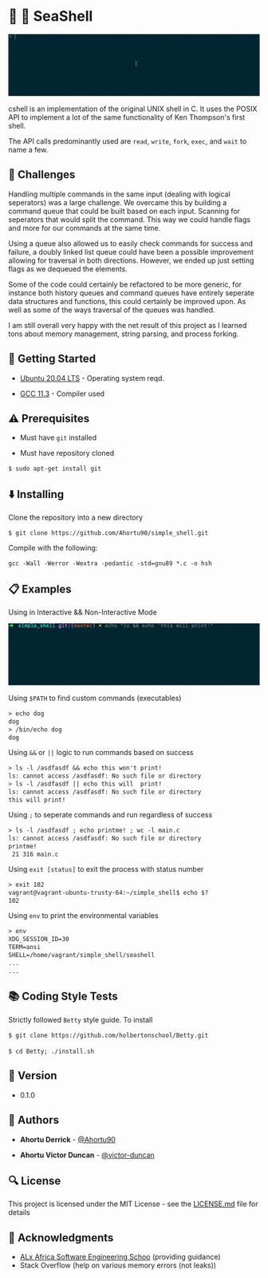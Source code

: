 # :ocean: :shell: SeaShell

![seashell demo](assets/cshell_demo.gif)

cshell is an implementation of the original UNIX shell in C. It uses the POSIX API to implement a lot of the same functionality of Ken Thompson's first shell.

The API calls predominantly used are <code>read</code>, <code>write</code>, <code>fork</code>, <code>exec</code>, and <code>wait</code> to name a few.


## :feet: Challenges

Handling multiple commands in the same input (dealing with logical seperators) was a large challenge. We overcame this by building a command queue that could be built based on each input. Scanning for seperators that would split the command. This way we could handle flags and more for our commands at the same time. 

Using a queue also allowed us to easily check commands for success and failure, a doubly linked list queue could have been a possible improvement allowing for traversal in both directions. However, we ended up just setting flags as we dequeued the elements.

Some of the code could certainly be refactored to be more generic, for instance both history queues and command queues have entirely seperate data structures and functions, this could certainly be improved upon. As well as some of the ways traversal of the queues was handled.

I am still overall very happy with the net result of this project as I learned tons about memory management, string parsing, and process forking.

## :running: Getting Started

* [Ubuntu 20.04 LTS](http://releases.ubuntu.com/20.04/) - Operating system reqd.

* [GCC 11.3](https://gcc.gnu.org/gcc-11.3/) - Compiler used


## :warning: Prerequisites

* Must have `git` installed

* Must have repository cloned

```
$ sudo apt-get install git
```


## :arrow_down: Installing

Clone the repository into a new directory

```
$ git clone https://github.com/Ahortu90/simple_shell.git
```
Compile with the following:

```
gcc -Wall -Werror -Wextra -pedantic -std=gnu89 *.c -o hsh
```


## :clipboard: Examples

Using in Interactive && Non-Interactive Mode

![seashell modes demo](assets/cshell_demo_modes.gif)

Using `$PATH` to find custom commands (executables)

```
> echo dog
dog
> /bin/echo dog
dog
```

Using `&&` or `||` logic to run commands based on success

```
> ls -l /asdfasdf && echo this won't print!
ls: cannot access /asdfasdf: No such file or directory 
> ls -l /asdfasdf || echo this will  print!
ls: cannot access /asdfasdf: No such file or directory
this will print!
```

Using `;` to seperate commands and run regardless of success

```
> ls -l /asdfasdf ; echo printme! ; wc -l main.c
ls: cannot access /asdfasdf: No such file or directory
printme!
 21 316 main.c
```

Using `exit [status]` to exit the process with status number

```
> exit 102
vagrant@vagrant-ubuntu-trusty-64:~/simple_shell$ echo $?
102
```

Using `env` to print the environmental variables

```
> env
XDG_SESSION_ID=30
TERM=ansi
SHELL=/home/vagrant/simple_shell/seashell
...
...
```
## :books: Coding Style Tests

Strictly followed `Betty` style guide. To install

```
$ git clone https://github.com/holbertonschool/Betty.git

$ cd Betty; ./install.sh
```


## :pencil: Version

* 0.1.0



## :blue_book: Authors

* **Ahortu Derrick** - [@Ahortu90](https://github.com/Ahortu90/simple_shell)

* **Ahortu Victor Duncan** - [@victor-duncan](https://github.com/victor-duncan)



## :mag: License

This project is licensed under the MIT License - see the [LICENSE.md](LICENSE.md) file for details



## :mega: Acknowledgments
* [ALx Africa Software Engineering Schoo](https://www.alxafrica.com) (providing guidance)
* Stack Overflow (help on various memory errors (not leaks))

